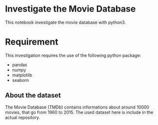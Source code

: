 # Investigate the Movie Database

This notebook investigate the movie database with python3. 

# Requirement

This investigation requires the use of the following python package:
* pandas
* numpy
* matplotlib
* seaborn


## About the dataset

The Movie Database (TMDb) contains informations about around 10000 movies, that go from 1960 to 2015. 
The used dataset here is include in the actual repository. 
